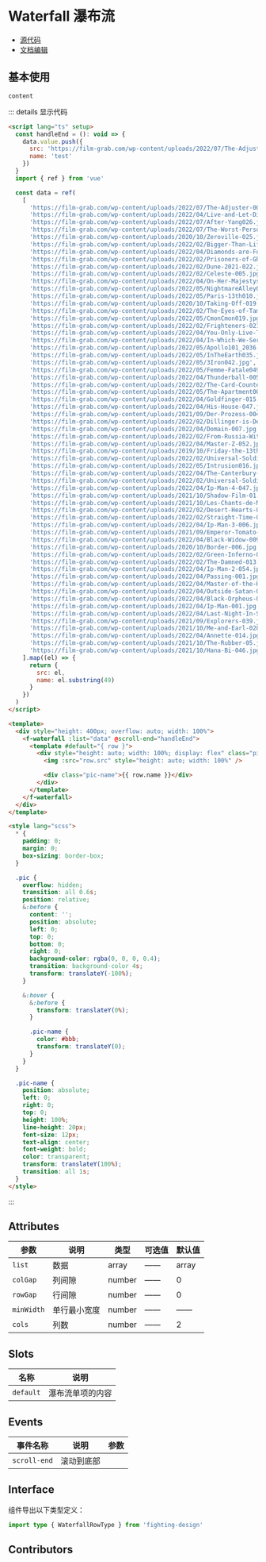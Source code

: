 # Waterfall 瀑布流

- [源代码](https://github.com/FightingDesign/fighting-design/tree/master/packages/fighting-design/waterfall)
- [文档编辑](https://github.com/FightingDesign/fighting-design/blob/master/docs/docs/components/waterfall.md)

## 基本使用

`content`

<Demo />

<script setup>
import Demo from '../components/_demos/waterfall/demo.vue'
</script>

::: details 显示代码

```html
<script lang="ts" setup>
  const handleEnd = (): void => {
    data.value.push({
      src: 'https://film-grab.com/wp-content/uploads/2022/07/The-Adjuster-006.jpg',
      name: 'test'
    })
  }
  import { ref } from 'vue'

  const data = ref(
    [
      'https://film-grab.com/wp-content/uploads/2022/07/The-Adjuster-006.jpg',
      'https://film-grab.com/wp-content/uploads/2022/04/Live-and-Let-Die-061.jpg',
      'https://film-grab.com/wp-content/uploads/2022/07/After-Yang026.jpg',
      'https://film-grab.com/wp-content/uploads/2022/07/The-Worst-Person-in-the-World-001.jpg',
      'https://film-grab.com/wp-content/uploads/2020/10/Zeroville-025.jpg',
      'https://film-grab.com/wp-content/uploads/2022/02/Bigger-Than-Life-029.jpg',
      'https://film-grab.com/wp-content/uploads/2022/04/Diamonds-are-Forever-060.jpg',
      'https://film-grab.com/wp-content/uploads/2022/02/Prisoners-of-Ghostland-002.jpg',
      'https://film-grab.com/wp-content/uploads/2022/02/Dune-2021-022.jpg',
      'https://film-grab.com/wp-content/uploads/2022/02/Celeste-005.jpg',
      'https://film-grab.com/wp-content/uploads/2022/04/On-Her-Majestys-Secret-Service-023.jpg',
      'https://film-grab.com/wp-content/uploads/2022/05/NightmareAlley010.jpg',
      'https://film-grab.com/wp-content/uploads/2022/05/Paris-13th010.jpg',
      'https://film-grab.com/wp-content/uploads/2020/10/Taking-Off-019.jpg',
      'https://film-grab.com/wp-content/uploads/2022/02/The-Eyes-of-Tammy-Faye-001.jpg',
      'https://film-grab.com/wp-content/uploads/2022/05/CmonCmon019.jpg',
      'https://film-grab.com/wp-content/uploads/2022/02/Frighteners-021.jpg',
      'https://film-grab.com/wp-content/uploads/2022/04/You-Only-Live-Twice-003.jpg',
      'https://film-grab.com/wp-content/uploads/2022/04/In-Which-We-Serve-008.jpg',
      'https://film-grab.com/wp-content/uploads/2022/05/Apollo101_2036.jpg',
      'https://film-grab.com/wp-content/uploads/2022/05/InTheEarth035.jpg',
      'https://film-grab.com/wp-content/uploads/2022/05/3Iron042.jpg',
      'https://film-grab.com/wp-content/uploads/2022/05/Femme-Fatale049.jpg',
      'https://film-grab.com/wp-content/uploads/2022/04/Thunderball-005.jpg',
      'https://film-grab.com/wp-content/uploads/2022/02/The-Card-Counter-032.jpg',
      'https://film-grab.com/wp-content/uploads/2022/05/The-Apartment003.jpg',
      'https://film-grab.com/wp-content/uploads/2022/04/Goldfinger-015.jpg',
      'https://film-grab.com/wp-content/uploads/2022/04/His-House-047.jpg',
      'https://film-grab.com/wp-content/uploads/2021/09/Der-Prozess-004.jpg',
      'https://film-grab.com/wp-content/uploads/2022/02/Dillinger-is-Dead-028.jpg',
      'https://film-grab.com/wp-content/uploads/2022/04/Domain-007.jpg',
      'https://film-grab.com/wp-content/uploads/2022/02/From-Russia-With-Love-002.jpg',
      'https://film-grab.com/wp-content/uploads/2022/04/Master-Z-052.jpg',
      'https://film-grab.com/wp-content/uploads/2019/10/Friday-the-13th-Part-5-056.jpg',
      'https://film-grab.com/wp-content/uploads/2022/02/Universal-Soldier-The-Return-003.jpg',
      'https://film-grab.com/wp-content/uploads/2022/05/Intrusion016.jpg',
      'https://film-grab.com/wp-content/uploads/2022/04/The-Canterbury-Tales-016.jpg',
      'https://film-grab.com/wp-content/uploads/2022/02/Universal-Soldier-008.jpg',
      'https://film-grab.com/wp-content/uploads/2022/04/Ip-Man-4-047.jpg',
      'https://film-grab.com/wp-content/uploads/2021/10/Shadow-Film-01.jpg',
      'https://film-grab.com/wp-content/uploads/2021/10/Les-Chants-de-Maldoror-011.jpg',
      'https://film-grab.com/wp-content/uploads/2022/02/Desert-Hearts-024.jpg',
      'https://film-grab.com/wp-content/uploads/2022/02/Straight-Time-005.jpg',
      'https://film-grab.com/wp-content/uploads/2022/04/Ip-Man-3-006.jpg',
      'https://film-grab.com/wp-content/uploads/2021/09/Emperor-Tomato-Ketchup-020.jpg',
      'https://film-grab.com/wp-content/uploads/2022/04/Black-Widow-009.jpg',
      'https://film-grab.com/wp-content/uploads/2020/10/Border-006.jpg',
      'https://film-grab.com/wp-content/uploads/2022/02/Green-Inferno-029.jpg',
      'https://film-grab.com/wp-content/uploads/2022/02/The-Damned-013.jpg',
      'https://film-grab.com/wp-content/uploads/2022/04/Ip-Man-2-054.jpg',
      'https://film-grab.com/wp-content/uploads/2022/04/Passing-001.jpg',
      'https://film-grab.com/wp-content/uploads/2022/04/Master-of-the-House-003.jpg',
      'https://film-grab.com/wp-content/uploads/2022/04/Outside-Satan-003.jpg',
      'https://film-grab.com/wp-content/uploads/2022/04/Black-Orpheus-043.jpg',
      'https://film-grab.com/wp-content/uploads/2022/04/Ip-Man-001.jpg',
      'https://film-grab.com/wp-content/uploads/2022/04/Last-Night-In-Soho-023.jpg',
      'https://film-grab.com/wp-content/uploads/2021/09/Explorers-039.jpg',
      'https://film-grab.com/wp-content/uploads/2021/10/Me-and-Earl-028.jpg',
      'https://film-grab.com/wp-content/uploads/2022/04/Annette-014.jpg',
      'https://film-grab.com/wp-content/uploads/2021/10/The-Rubber-05.jpg',
      'https://film-grab.com/wp-content/uploads/2021/10/Hana-Bi-046.jpg'
    ].map((el) => {
      return {
        src: el,
        name: el.substring(49)
      }
    })
  )
</script>

<template>
  <div style="height: 400px; overflow: auto; width: 100%">
    <f-waterfall :list="data" @scroll-end="handleEnd">
      <template #default="{ row }">
        <div style="height: auto; width: 100%; display: flex" class="pic">
          <img :src="row.src" style="height: auto; width: 100%" />

          <div class="pic-name">{{ row.name }}</div>
        </div>
      </template>
    </f-waterfall>
  </div>
</template>

<style lang="scss">
  * {
    padding: 0;
    margin: 0;
    box-sizing: border-box;
  }

  .pic {
    overflow: hidden;
    transition: all 0.6s;
    position: relative;
    &:before {
      content: '';
      position: absolute;
      left: 0;
      top: 0;
      bottom: 0;
      right: 0;
      background-color: rgba(0, 0, 0, 0.4);
      transition: background-color 4s;
      transform: translateY(-100%);
    }

    &:hover {
      &:before {
        transform: translateY(0%);
      }

      .pic-name {
        color: #bbb;
        transform: translateY(0);
      }
    }
  }

  .pic-name {
    position: absolute;
    left: 0;
    right: 0;
    top: 0;
    height: 100%;
    line-height: 20px;
    font-size: 12px;
    text-align: center;
    font-weight: bold;
    color: transparent;
    transform: translateY(100%);
    transition: all 1s;
  }
</style>
```

:::

## Attributes

| 参数       | 说明         | 类型   | 可选值 | 默认值 |
| ---------- | ------------ | ------ | ------ | ------ |
| `list`     | 数据         | array  | ——     | array  |
| `colGap`   | 列间隙       | number | ——     | 0      |
| `rowGap`   | 行间隙       | number | ——     | 0      |
| `minWidth` | 单行最小宽度 | number | ——     | ——     |
| `cols`     | 列数         | number | ——     | 2      |

## Slots

| 名称      | 说明             |
| --------- | ---------------- |
| `default` | 瀑布流单项的内容 |

## Events

| 事件名称     | 说明       | 参数 |
| ------------ | ---------- | ---- |
| `scroll-end` | 滚动到底部 |      |

## Interface

组件导出以下类型定义：

```ts
import type { WaterfallRowType } from 'fighting-design'
```

## Contributors

<a href="https://gitee.com/gz_lib" target="_blank">
  <f-avatar round src="https://avatars.githubusercontent.com/u/80079124?v=4" />
</a>

<style scoped>
  .f-watermark {
    display: flex;
    justify-content: center;
    align-items: center;
    height: 500px;
  }
  .f-card {
    width: 240px;
  }
</style>
